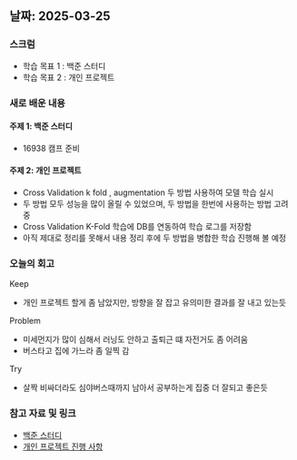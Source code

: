 ## 날짜: 2025-03-25

### 스크럼
- 학습 목표 1 : 백준 스터디
- 학습 목표 2 : 개인 프로젝트

### 새로 배운 내용
#### 주제 1: 백준 스터디
- 16938 캠프 준비

#### 주제 2: 개인 프로젝트
- Cross Validation k fold , augmentation 두 방법 사용하여 모델 학습 실시
- 두 방법 모두 성능을 많이 올릴 수 있었으며, 두 방법을 한번에 사용하는 방법 고려중
- Cross Validation K-Fold 학습에 DB를 연동하여 학습 로그를 저장함
- 아직 제대로 정리를 못해서 내용 정리 후에 두 방법을 병합한 학습 진행해 볼 예정

### 오늘의 회고
Keep
- 개인 프로젝트 할게 좀 남았지만, 방향을 잘 잡고 유의미한 결과를 잘 내고 있는듯

Problem
- 미세먼지가 많이 심해서 러닝도 안하고 출퇴근 떄 자전거도 좀 어려움
- 버스타고 집에 가느라 좀 일찍 감

Try
- 살짝 비싸더라도 심야버스때까지 남아서 공부하는게 집중 더 잘되고 좋은듯

### 참고 자료 및 링크
- [백준 스터디](https://www.acmicpc.net/source/91966992)
- [개인 프로젝트 진행 사항](https://www.notion.so/adapterz/1bb394a480618006b1f9c7f2a2305efd)